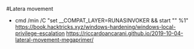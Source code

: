 #Latera movement
- cmd /min /C "set __COMPAT_LAYER=RUNASINVOKER && start "" %1"
https://book.hacktricks.xyz/windows-hardening/windows-local-privilege-escalation
https://riccardoancarani.github.io/2019-10-04-lateral-movement-megaprimer/
